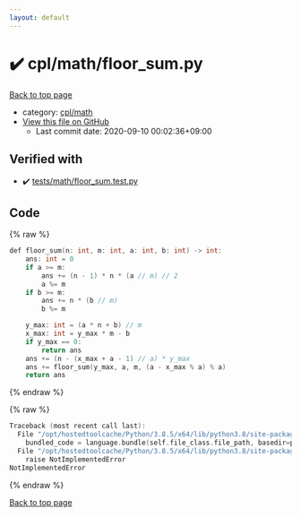 ```yaml
---
layout: default
---
```


<!-- mathjax config similar to math.stackexchange -->
<script type="text/javascript" async
  src="https://cdnjs.cloudflare.com/ajax/libs/mathjax/2.7.5/MathJax.js?config=TeX-MML-AM_CHTML">
</script>
<script type="text/x-mathjax-config">
  MathJax.Hub.Config({
    TeX: { equationNumbers: { autoNumber: "AMS" }},
    tex2jax: {
      inlineMath: [ ['$','$'] ],
      processEscapes: true
    },
    "HTML-CSS": { matchFontHeight: false },
    displayAlign: "left",
    displayIndent: "2em"
  });
</script>

<script type="text/javascript" src="https://cdnjs.cloudflare.com/ajax/libs/jquery/3.4.1/jquery.min.js"></script>
<script src="https://cdn.jsdelivr.net/npm/jquery-balloon-js@1.1.2/jquery.balloon.min.js" integrity="sha256-ZEYs9VrgAeNuPvs15E39OsyOJaIkXEEt10fzxJ20+2I=" crossorigin="anonymous"></script>
<script type="text/javascript" src="../../../assets/js/copy-button.js"></script>
<link rel="stylesheet" href="../../../assets/css/copy-button.css" />


# :heavy_check_mark: cpl/math/floor_sum.py

<a href="../../../index.html">Back to top page</a>

* category: <a href="../../../index.html#9145fcf955804ae7e9b4d105b4a823e6">cpl/math</a>
* <a href="{{ site.github.repository_url }}/blob/master/cpl/math/floor_sum.py">View this file on GitHub</a>
    - Last commit date: 2020-09-10 00:02:36+09:00




## Verified with

* :heavy_check_mark: <a href="../../../verify/tests/math/floor_sum.test.py.html">tests/math/floor_sum.test.py</a>


## Code

<a id="unbundled"></a>
{% raw %}
```cpp
def floor_sum(n: int, m: int, a: int, b: int) -> int:
    ans: int = 0
    if a >= m:
        ans += (n - 1) * n * (a // m) // 2
        a %= m
    if b >= m:
        ans += n * (b // m)
        b %= m

    y_max: int = (a * n + b) // m
    x_max: int = y_max * m - b
    if y_max == 0:
        return ans
    ans += (n - (x_max + a - 1) // a) * y_max
    ans += floor_sum(y_max, a, m, (a - x_max % a) % a)
    return ans

```
{% endraw %}

<a id="bundled"></a>
{% raw %}
```cpp
Traceback (most recent call last):
  File "/opt/hostedtoolcache/Python/3.8.5/x64/lib/python3.8/site-packages/onlinejudge_verify/docs.py", line 349, in write_contents
    bundled_code = language.bundle(self.file_class.file_path, basedir=pathlib.Path.cwd())
  File "/opt/hostedtoolcache/Python/3.8.5/x64/lib/python3.8/site-packages/onlinejudge_verify/languages/python.py", line 84, in bundle
    raise NotImplementedError
NotImplementedError

```
{% endraw %}

<a href="../../../index.html">Back to top page</a>

